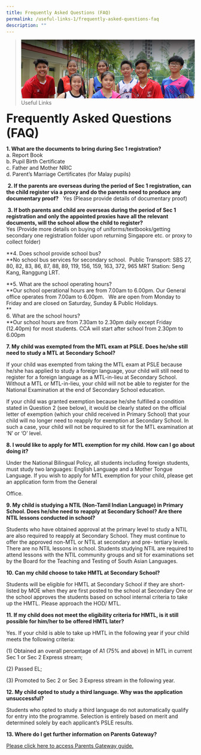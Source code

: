 ```yaml
---
title: Frequently Asked Questions (FAQ)
permalink: /useful-links-1/frequently-asked-questions-faq
description: ""
---
```

>![](/images/About%20us.jpg)
>Useful Links

**<font size=6>Frequently Asked Questions (FAQ)</font>**

**1\. What are the documents to bring during Sec 1 registration?** <br>
 a. Report Book  
b. Pupil Birth Certificate  <br>c. Father and Mother NRIC  
d. Parent’s Marriage Certificates (for Malay pupils)    
  
 **2. If the parents are overseas during the period of Sec 1 registration, can the child register via a proxy and do the parents need to produce any documentary proof?**   Yes (Please provide details of documentary proof)    
  
 **3. If both parents and child are overseas during the period of Sec 1 registration and only the appointed proxies have all the relevant documents, will the school allow the child to register?**     
Yes (Provide more details on buying of uniforms/textbooks/getting secondary one registration folder upon returning Singapore etc. or proxy to collect folder)  
  
**4. Does school provide school bus?  
**No school bus services for secondary school.  Public Transport: SBS 27, 80, 82, 83, 86, 87, 88, 89, 119, 156, 159, 163, 372, 965 MRT Station: Seng Kang, Ranggung LRT.  
  
**5. What are the school operating hours?  
**Our school operational hours are from 7.00am to 6.00pm. Our General office operates from 7.00am to 6.00pm.   We are open from Monday to Friday and are closed on Saturday, Sunday & Public Holidays.  
**  
6\. What are the school hours?  
**Our school hours are from 7.30am to 2.30pm daily except Friday (12.40pm) for most students. CCA will start after school from 2.30pm to 6.00pm  
  

**7\. My child was exempted from the MTL exam at PSLE. Does he/she still need to study a MTL at** **Secondary School?** 

If your child was exempted from taking the MTL exam at PSLE because he/she has applied to study a foreign language, your child will still need to register for a foreign language as a MTL-in-lieu at Secondary School. Without a MTL or MTL-in-lieu, your child will not be able to register for the National Examination at the end of Secondary School education.

If your child was granted exemption because he/she fulfilled a condition stated in Question 2 (see below), it would be clearly stated on the official letter of exemption (which your child received in Primary School) that your child will no longer need to reapply for exemption at Secondary School. In such a case, your child will not be required to sit for the MTL examination at ‘N’ or ‘O’ level.

  

**8\. I would like to apply for MTL exemption for my child. How can I go about doing it?**

Under the National Bilingual Policy, all students including foreign students, must study two languages: English Language and a Mother Tongue Language. If you wish to apply for MTL exemption for your child, please get an application form from the General

Office.

  

**9\. My child is studying a NTIL (Non-Tamil Indian Language) in Primary School. Does he/she need to** **reapply at Secondary School? Are there NTIL lessons conducted in school?**

Students who have obtained approval at the primary level to study a NTIL are also required to reapply at Secondary School. They must continue to offer the approved non-MTL or NTIL at secondary and pre- tertiary levels. There are no NTIL lessons in school. Students studying NTIL are required to attend lessons with the NTIL community groups and sit for examinations set by the Board for the Teaching and Testing of South Asian Languages.

  

**10\. Can my child choose to take HMTL at Secondary School?**

Students will be eligible for HMTL at Secondary School if they are short-listed by MOE when they are first posted to the school at Secondary One or the school approves the students based on school internal criteria to take up the HMTL. Please approach the HOD/ MTL.

  

**11\. If my child does not meet the eligibility criteria for HMTL, is it still possible for him/her to be** **offered HMTL later?**

Yes. If your child is able to take up HMTL in the following year if your child meets the following criteria:

(1) Obtained an overall percentage of A1 (75% and above) in MTL in current Sec 1 or Sec 2 Express stream;

(2) Passed EL;

(3) Promoted to Sec 2 or Sec 3 Express stream in the following year. 

  

**12\. My child opted to study a third language. Why was the application unsuccessful?**

Students who opted to study a third language do not automatically qualify for entry into the programme. Selection is entirely based on merit and determined solely by each applicant’s PSLE results.

  

**13\. Where do I get further information on Parents Gateway?**

[Please click here to access Parents Gateway guide.](https://moe-sengkangsec-staging.netlify.app/useful-links-1/parenting-resources/parents-gateway)